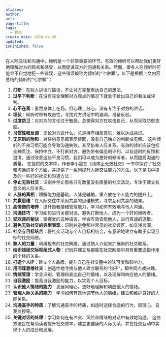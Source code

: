 ```yaml
---
aliases: 
author: 
url: 
page-title: 
tags:
  - 算法
create_date: 2024-04-30
updated: 
isFinished: false
---
```

在人际交往和沟通中，倾听是一个非常重要的环节。有效的倾听可以帮助我们更好地理解对方的观点和感受，从而促进双方的沟通和关系。然而，很多人在倾听时可能会不自觉地犯一些错误，这些错误被称为倾听的“七宗罪”。以下是根据上文内容总结的倾听的“七宗罪”：
1. **打断**：在别人讲话时插话，不让对方完整表达自己的想法。
2. **过早下判断**：在没有完全理解对方观点的情况下就急于给出自己的看法或评判。
3. **心不在焉**：虽然身体上在场，但心理上分心，没有专注于对方的讲话。
4. **埋伏**：倾听时带有攻击性，寻找对方讲话中的漏洞，准备反驳。
5. **过度防卫**：对对方的言论过于敏感，总觉得对方在攻击自己，从而采取防御态度。
6. **习惯性唱反调**：无论对方说什么，总是持有相反意见，难以达成共识。
7. **无原则的附和**：对任何意见都表示赞同，没有自己独立的判断或见解。
这些倾听的不良习惯可能会导致沟通失败，甚至伤害人际关系。有效的倾听应该包括全神贯注、保持中立、不打断对方、避免带有偏见的评判、以及适时的反馈和澄清。通过改善这些不良习惯，我们可以成为更好的倾听者，从而提高沟通的质量。
在提供的文本中，作者李小墨在《请停止无效社交》一书中探讨了社交和沟通的多个方面，并提供了一系列提升人际交往能力的方法。以下是书中提及的一些好的社交和沟通方法：
1. **停止无效社交**：识别并停止那些只有数量没有质量的社交活动，专注于建立有意义的人际关系。
2. **人脉的真相**：理解能力是基础，人脉是辅助，重点放在个人能力的提升上。
3. **共赢思维**：在人际交往中采用共赢的思维模式，寻求互利共赢的结果。
4. **高情商的培养**：提升自我情绪管理能力，学习如何有效地与他人沟通。
5. **沟通技巧**：学习如何进行关键对话，避免打断他人，成为一个好的倾听者。
6. **受欢迎的秘诀**：掌握爱的五种语言，学会有效安慰他人，进行真诚的道歉。
7. **避免无效社交的典型表现**：识别并避免那些常见的社交误区，如交浅言深。
8. **社交与目标结合**：将社交活动与个人目标相结合，有意识地建立有助于实现目标的社交网络。
9. **熟人的力量**：利用现有的社交网络，通过熟人介绍来扩展新的社交联系。
10. **结识超级交际枢纽式人物**：识别并建立与那些在社交网络中具有重要连接作用的个体的关系。
11. **打造个人IP**：建立个人品牌，提升自己在社交圈中的认可度和影响力。
12. **用间谍思维社交**：创造性地寻找与他人建立联系的“钩子”，即共同点或兴趣。
13. **情绪管理**：学会识别、管理和表达自己的情绪，以及理解和响应他人的情绪。
14. **自我激励**：提高自我激励的能力，以实现个人目标。
15. **认识他人情绪的能力**：发展同理心，更好地理解和响应他人的情绪。
16. **管理人际关系的能力**：学习如何有效地调节他人的情绪，建立和维护良好的人际关系。
17. **沟通高手的特质**：了解沟通高手的特质，如适时选择合适的行为、同理心、自我监控等。
18. **关键对话的处理**：学习如何在有冲突、风险和情绪的对话中有效地沟通。
这些方法旨在帮助读者提升社交效率，建立更健康的人际关系，并在社交互动中实现个人的成长和发展。
